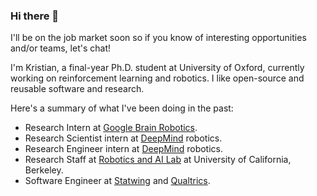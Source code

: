 ### Hi there 👋

I'll be on the job market soon so if you know of interesting opportunities and/or teams, let's chat!

I'm Kristian, a final-year Ph.D. student at University of Oxford, currently working on reinforcement learning and robotics. I like open-source and reusable software and research.

Here's a summary of what I've been doing in the past:
- Research Intern at [Google Brain Robotics](https://research.google/teams/robotics/).
- Research Scientist intern at [DeepMind](https://www.deepmind.com/) robotics.
- Research Engineer intern at [DeepMind](https://www.deepmind.com/) robotics.
- Research Staff at [Robotics and AI Lab](https://rail.eecs.berkeley.edu/) at University of California, Berkeley.
- Software Engineer at [Statwing](https://www.statwing.com/) and [Qualtrics](https://www.qualtrics.com/).

<!--
**hartikainen/hartikainen** is a ✨ _special_ ✨ repository because its `README.md` (this file) appears on your GitHub profile.

Here are some ideas to get you started:

- 🔭 I’m currently working on ...
- 🌱 I’m currently learning ...
- 👯 I’m looking to collaborate on ...
- 🤔 I’m looking for help with ...
- 💬 Ask me about ...
- 📫 How to reach me: ...
- 😄 Pronouns: ...
- ⚡ Fun fact: ...
-->
